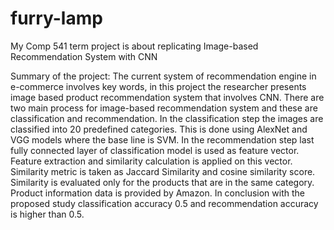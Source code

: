 # furry-lamp
My Comp 541 term project is about replicating  Image-based Recommendation System with CNN

Summary of the project: 
The current system of recommendation engine in e-commerce involves key words, in this project the researcher presents image based product recommendation system that involves CNN. There are two main process for image-based recommendation system and these are classification and recommendation. In the classification step the images are classified into 20 predefined categories. This is done using AlexNet and VGG models where the base line is SVM.  In the recommendation step last fully connected layer of classification model is used as feature vector. Feature extraction and similarity calculation is applied on this vector. Similarity metric is taken as Jaccard Similarity and cosine similarity score. Similarity is evaluated only for the products that are in the same category. Product information data is provided by Amazon. In conclusion with the proposed study classification accuracy 0.5 and recommendation accuracy is higher than 0.5. 

